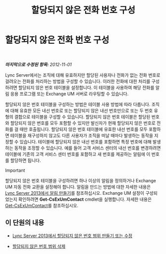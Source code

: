 ﻿---
title: 할당되지 않은 전화 번호 구성
TOCTitle: 할당되지 않은 전화 번호 구성
ms:assetid: a0650659-dce7-455f-8977-02454bbfa400
ms:mtpsurl: https://technet.microsoft.com/ko-kr/library/Gg182559(v=OCS.15)
ms:contentKeyID: 49304562
ms.date: 08/24/2015
mtps_version: v=OCS.15
ms.translationtype: HT
---

# 할당되지 않은 전화 번호 구성

 

_**마지막으로 수정된 항목:** 2012-11-01_

Lync Server에서는 조직에 대해 유효하지만 할당된 사용자나 전화가 없는 전화 번호로 걸려오는 전화를 처리하는 방법을 구성할 수 있습니다. 이러한 전화에 대한 처리를 구성하려면 할당되지 않은 번호 테이블을 설정합니다. 이 테이블을 사용하여 해당 전화를 알림 응용 프로그램 또는 Exchange UM 서버로 라우팅할 수 있습니다.

할당되지 않은 번호 테이블을 구성하는 방법은 테이블 사용 방법에 따라 다릅니다. 조직에 대해 유효한 모든 내선 번호로 또는 할당되지 않은 내선 번호만으로 또는 두 번호 유형의 결합으로 테이블을 구성할 수 있습니다. 할당되지 않은 번호 테이블은 할당된 번호와 할당되지 않은 번호를 모두 포함할 수 있지만 발신자가 현재 할당되지 않은 번호로 전화를 걸 때만 호출됩니다. 할당되지 않은 번호 테이블에 유효한 내선 번호를 모두 포함하면 테이블을 재구성하지 않고도 다른 사용자가 조직을 떠날 때마다 발생하는 동작을 지정할 수 있습니다. 테이블에 할당되지 않은 내선 번호를 포함하면 특정 번호에 대해 발생하는 동작을 조정할 수 있습니다. 예를 들어 고객 서비스 센터의 내선 번호를 변경하려면 테이블에 기존의 고객 서비스 센터 번호를 포함하고 새 번호를 제공하는 알림에 이 번호를 할당하면 됩니다.


> [!IMPORTANT]
> 할당되지 않은 번호 테이블을 구성하려면 하나 이상의 알림을 정의하거나 Exchange UM 자동 전화 교환을 설정해야 합니다. 알림을 만드는 방법에 대한 자세한 내용은 <A href="lync-server-2013-create-an-announcement.md">Lync Server 2013에서 알림 만들기</A>를 참조하십시오. Exchange UM 설정이 구성되었는지 확인하려면 <STRONG>Get-CsExUmContact</STRONG> cmdlet을 실행합니다. 자세한 내용은 <A href="get-csexumcontact.md">Get-CsExUmContact</A>를 참조하십시오.



## 이 단원의 내용

  - [Lync Server 2013에서 할당되지 않은 번호 범위 만들기 또는 수정](lync-server-2013-create-or-modify-an-unassigned-number-range.md)

  - [할당되지 않은 번호 범위 삭제](lync-server-2013-delete-an-unassigned-number-range.md)

